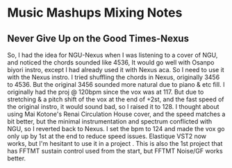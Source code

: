 # Music Mashups Mixing Notes

## Never Give Up on the Good Times-Nexus

So, I had the idea for NGU-Nexus when I was listening to a cover of NGU, and noticed the chords sounded like 4536, It would go well with Osanpo biyori instro, except I had already used it with Nexus aca. So I need to use it with the Nexus instro. I tried shuffling the chords in Nexus, originally 3456 to 4536. But the original 3456 sounded more natural due to piano & etc fill. I originally had the proj @ 120bpm since the vox was at 117. But due to stretching & a pitch shift of the vox at the end of +2st, and the fast speed of the original instro, it would sound bad, so I raised it to 128. I thought about using Mai Kotone's Renai Circulation House cover, and the speed matches a bit better, but the minimal instrumentation and spectrum conflicted with NGU, so I reverted back to Nexus. I set the bpm to 124 and made the vox go only up by 1st at the end to reduce speed issues.  Elastique VST2 now works, but I'm hesitant to use it in a project .
This is also the 1st project that has FFTMT sustain control used from the start, but FFTMT Noise/GF works better.
